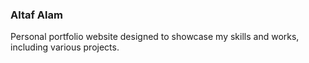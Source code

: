 ### Altaf Alam

Personal portfolio website designed to showcase my skills and works, including various projects.
